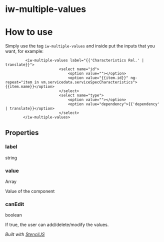 # iw-multiple-values

# How to use

Simply use the tag `iw-multiple-values` and inside put the inputs that you want, for example:

```
         <iw-multiple-values label="{{'Characteristics Rel.' | translate}}">
                        <select name="id">
                            <option value=""></option>
                            <option value="{{item.id}}" ng-repeat="item in vm.servicedata.serviceSpecCharacteristics">{{item.name}}</option>
                        </select>
                        <select name="type">
                            <option value=""></option>
                            <option value="dependency">{{'dependency' | translate}}</option>
                        </select>
        </iw-multiple-values>
```

## Properties

### label
string

### value
Array

Value of the component

### canEdit
boolean

If true, the user can add/delete/modify the values.




*Built with [StencilJS](https://stenciljs.com/)*
